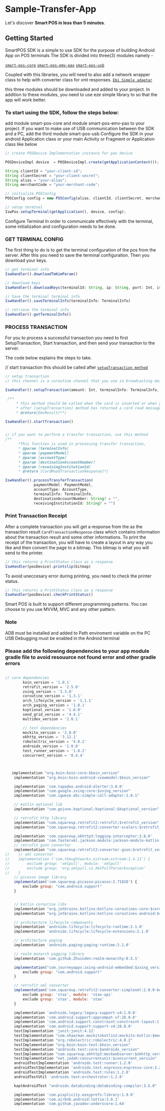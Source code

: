 # Sample-Transfer-App
Let's discover **Smart POS in less than 5 minutes**.

## Getting Started

SmartPOS SDK is a simple to use SDK for the purpose of building Android App on POS terminals
The SDK is divided into three(3) modules namely -

[`smart-pos-core`](#)
[`smart-pos-emv-pax`](#)
[`smart-pos-usb`](#)

Coupled with this libraries, you will need to also add a network wrapper class to help with converter class for xml responses.
[`Ebi Simple adaptar`](https://github.com/ebi-igweze/simple-call-adapter)

this three modules should be downloaded and added to your project.
In addition to these modules, you need to use eze simple library to so that the app will work  better.


### To start using the SDK, follow the steps below:

add module smart-pos-core and module smart-pos-emv-pax to your project. If you want to make use of USB communication between the SDK and a PC, add the third module smart-pos-usb
Configure the SDK in your android Application class or your main Activity or Fragment or Application class like below


```jsx
// create POSDevice Implementation instance for pax device

POSDeviceImpl device  = POSDeviceImpl.create(getApplicationContext());

String clientId = "your-client-id";
String clientSecret = "your-client-secret";
String alias = "your-alias";
String merchantCode = "your-merchant-code";

// initialize POSConfig
POSConfig config = new POSConfig(alias, clientId, clientSecret, merchantCode);

// setup terminal
IswPos.setupTerminal(getApplication(), device, config);
```

Configure Terminal
In order to communicate effectively with the terminal, some initialization and configuration needs to be done.

### GET TERMINAL CONFIG
The first thing to do is to get the terminal configuration of the pos from the server. After this you need to save the terminal configuration. Then you download your keys.
``` jsx
// get terminal info
IswHandler().downloadTmKimParam()

// download keys
IswHandler().downloadKeys(terminalId: String, ip: String, port: Int, isNibbsTest: Boolean?)

// Save the terminal terminal info
IswHandler().saveTerminalInfo(terminalInfo: TerminalInfo)

// retrieve the terminal info
IswHandler().getTerminalInfo()

```

### PROCESS TRANSACTION
For you to process a successful transaction you need to first SetupTransaction, Start transaction, and then send your transaction to the server.

The code below explains the steps to take.

// start transaction this should be called after [`setupTransaction method`](#)

```jsx
// setup transaction
// this channel is a coroutine channel that you use in broadcasting messages for the transaction

IswHandler().setupTransaction(amount: Int, terminalInfo: TerminalInfo, scope: CoroutineScope, channel: Channel<EmvMessage>)

 /**
     * this method should be called when the card is inserted or when you want to start reading the card
     * after [setupTransaction] method has returned a card read message
     * @return[EmvResult]**/

IswHandler().startTransaction()


// if you want to perform a transfer transaction, use this method
/**
      *This function is used in processing transfer transaction,
      * @param [terminalInfo]
      * @param [paymentModel]
      * @param [accountType]
      * @param [destinationAccountNumber]
      * @param [receivingInstitutionId]
      * @return [CardReadTransactionResponse]*/

IswHandler().processTransferTransaction(
             paymentModel: PaymentModel,
             accountType: AccountType,
             terminalInfo: TerminalInfo,
             destinationAccountNumber: String? = "",
             receivingInstitutionId: String? = "")

```

### Print Transaction Receipt
After a complete transaction you will get a response from the as the transaction result `CardTransactionResponse` class which contains information about the transaction result and some other informations.
To print the receipt of the transaction, you will have to create a layout in any way you like and then convert the page to a bitmap. This bitmap is what you will send to the printer.

```jsx
// this returns a PrintStatus class as a response
IswHandler(posDevice).printslip(bitmap)

```

To avoid uneccesary error during printing, you need to check the printer status.

```jsx
// this returns a PrintStatus class as a response
IswHandler(posDevice).checkPrintStatus()

```

Smart POS is built to support different programming patterns.
You can choose to you use MVVM, MVC and any other pattern.


### Note

ADB must be installed and added to Path enviroment variable on the PC
USB Debugging must be enabled in the Android terminal

### Please add the following dependencies to your app module gradle file to avoid resouurce not found error and other gradle errors
```jsx

// core dependencies
        koin_version = '1.0.1'
        retrofit_version = '2.5.0'
        zxing_version = '3.3.0'
        coroutine_version = '1.3.1'
        arch_lifecycle_version = '1.1.1'
        arch_paging_version = '1.0.1'
        koptional_version = '1.6.0'
        send_grid_version = '4.4.1'
        multidex_version = '2.0.1'

        // test dependencies
        mockito_version = '2.0.0'
        okhttp_version = '3.12.1'
        robolectric_version = '4.0.2'
        androidx_version = '1.0.0'
        test_runner_version = '1.0.2'
        concurrent_version = '0.4.4'



   implementation "org.koin:koin-core:$koin_version"
    implementation "org.koin:koin-android-viewmodel:$koin_version"

    implementation 'com.tapadoo.android:alerter:3.0.0'
    implementation "com.google.zxing:core:$zxing_version"
    implementation "com.igweze.ebi:simple-call-adapter:1.0.1"

    // kotlin optional lib
    implementation "com.gojuno.koptional:koptional:$koptional_version"

    // retrofit http library
    implementation "com.squareup.retrofit2:retrofit:$retrofit_version"
    implementation "com.squareup.retrofit2:converter-scalars:$retrofit_version"

    implementation 'com.squareup.okhttp3:logging-interceptor:3.8.0'
    implementation "com.fasterxml.jackson.module:jackson-module-kotlin:2.9.+"
    // retrofit gson converter
    implementation "com.squareup.retrofit2:converter-gson:$retrofit_version"
//    // xml converter
//    implementation ('com.thoughtworks.xstream:xstream:1.4.11') {
//        exclude group: 'xmlpull', module: 'xmlpull'
//        exclude group: 'org.xmlpull.v1.XmlPullParserException'
//    }
    // picasso image library
    implementation('com.squareup.picasso:picasso:2.71828') {
        exclude group: "com.android.support"
    }


    // kotlin coroutine libs
    implementation "org.jetbrains.kotlinx:kotlinx-coroutines-core:$coroutine_version"
    implementation "org.jetbrains.kotlinx:kotlinx-coroutines-android:$coroutine_version"

    // architecture lifecycle components
    implementation 'androidx.lifecycle:lifecycle-runtime:2.1.0'
    implementation 'androidx.lifecycle:lifecycle-extensions:2.1.0'

    // architecture paging
    implementation 'androidx.paging:paging-runtime:2.1.0'

    // realm monarch pagging library
    implementation 'com.github.Zhuinden:realm-monarchy:0.5.1'

    implementation("com.journeyapps:zxing-android-embedded:$zxing_version") {
        exclude group: "com.android.support"
    }

    // retrofit xml converter
    implementation('com.squareup.retrofit2:converter-simplexml:2.0.0-beta3') {
        exclude group: 'stax', module: 'stax-api'
        exclude group: 'stax', module: 'stax'
    }

    implementation 'androidx.legacy:legacy-support-v4:1.0.0'
    implementation 'com.android.support:appcompat-v7:28.0.0'
    implementation 'com.android.support.constraint:constraint-layout:1.1.3'
    implementation 'com.android.support:support-v4:28.0.0'
    testImplementation 'junit:junit:4.12'
    testImplementation "com.nhaarman.mockitokotlin2:mockito-kotlin:$mockito_version"
    testImplementation "org.robolectric:robolectric:4.0.2"
    testImplementation "org.koin:koin-test:$koin_version"
    testImplementation "androidx.test:core:$androidx_version"
    testImplementation "com.squareup.okhttp3:mockwebserver:$okhttp_version"
    testImplementation "net.jodah:concurrentunit:$concurrent_version"
    androidTestImplementation 'androidx.test:runner:1.2.0'
    androidTestImplementation 'androidx.test.espresso:espresso-core:3.2.0'
    androidTestImplementation 'androidx.test:rules:1.2.0'
    androidTestUtil 'androidx.test:orchestrator:1.2.0'

    kaptAndroidTest "androidx.databinding:databinding-compiler:3.5.0"

    implementation 'com.pixplicity.easyprefs:library:1.9.0'
    implementation 'com.airbnb.android:lottie:3.6.1'
    implementation 'com.github.javadev:underscore:1.64'
```
